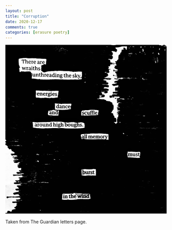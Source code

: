 ```yaml
---
layout: post
title: "Corruption"
date: 2020-12-17
comments: true
categories: [erasure poetry]
---
```

<img src="/assets/images/articles/Corruption.jpeg" class="responsive"><br>

Taken from The Guardian letters page.
